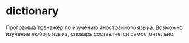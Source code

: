 # dictionary

Программа тренажер по изучению иностранного языка.
Возможно изучение любого языка, словарь составляется самостоятельно.
